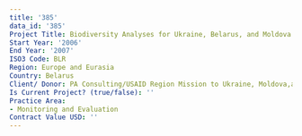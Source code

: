 ```yaml
---
title: '385'
data_id: '385'
Project Title: Biodiversity Analyses for Ukraine, Belarus, and Moldova
Start Year: '2006'
End Year: '2007'
ISO3 Code: BLR
Region: Europe and Eurasia
Country: Belarus
Client/ Donor: PA Consulting/USAID Region Mission to Ukraine, Moldova,and Belarus
Is Current Project? (true/false): ''
Practice Area:
- Monitoring and Evaluation
Contract Value USD: ''
---
```


